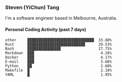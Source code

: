 ### Steven (YiChun) Tang

I'm a software engineer based in Melbourne, Australia.

#### Personal Coding Activity (past 7 days)
```
other     ▓▓▓▓▓▓▓▓▓▓▓▓▓▓▓▓▓▓▓▓▓▓▓▓▓▓▓▓▓▓  33.88%
Rust      ▓▓▓▓▓▓▓▓▓▓▓▓▓▓▓▓▓▓▓▓▓▓▓▓▓▓      29.53%
Bash      ▓▓▓▓▓▓▓▓▓▓▓▓▓▓▓                 17.75%
Markdown  ▓▓▓                              4.26%
Docker    ▓▓▓                              4.17%
E-mail    ▓▓▓                              3.68%
Python    ▓▓                               2.60%
Makefile  ▓                                2.18%
YAML      ▓                                1.95%
```
